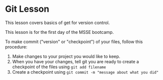# Git Lesson

This lesson covers basics of get for version control.

This lesson is for the first day of the MSSE bootcamp.

To make commit ("version" or "checkpoint") of your files, follow this procedure:

1. Make changes to your project you would like to keep.
2. When you have your changes, tell git you are ready to create a checkpoint of the files using `git add filename`
3. Create a checkpoint using `git commit -m "message about what you did"`
